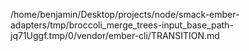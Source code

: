 /home/benjamin/Desktop/projects/node/smack-ember-adapters/tmp/broccoli_merge_trees-input_base_path-jq71Uggf.tmp/0/vendor/ember-cli/TRANSITION.md